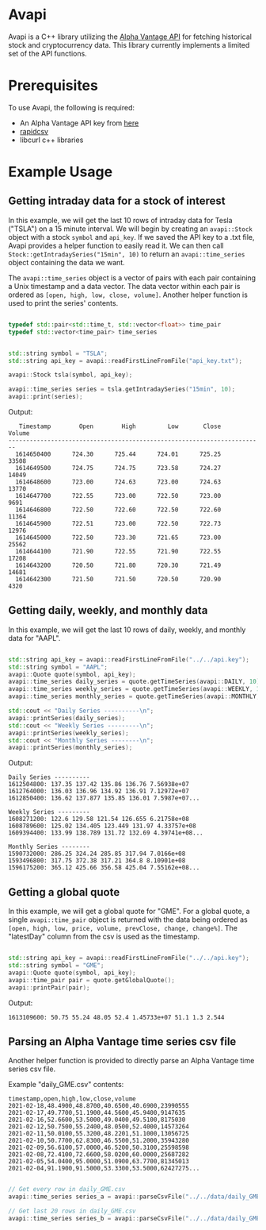 # Avapi
Avapi is a C++ library utilizing the [Alpha Vantage API](https://www.alphavantage.co/) for fetching historical stock and cryptocurrency data. This library currently implements a limited set of the API functions.

# Prerequisites
To use Avapi, the following is required:
* An Alpha Vantage API key from [here](https://www.alphavantage.co/support/#api-key)
* [rapidcsv](https://github.com/d99kris/rapidcsv)
* libcurl c++ libraries


# Example Usage
## Getting intraday data for a stock of interest
In this example, we will get the last 10 rows of intraday data for Tesla ("TSLA") on a 15 minute interval. We will begin by creating an ```avapi::Stock``` object with a stock ```symbol``` and ```api_key```. If we saved the API key to a .txt file, Avapi provides a helper function to easily read it.  We can then call ```Stock::getIntradaySeries("15min", 10)``` to return an ```avapi::time_series``` object containing the data we want.

The ```avapi::time_series``` object is a vector of pairs with each pair containing a Unix timestamp and a data vector. The data vector within each pair is ordered as ```[open, high, low, close, volume]```. Another helper function is used to print the series' contents.

```C++

typedef std::pair<std::time_t, std::vector<float>> time_pair
typedef std::vector<time_pair> time_series

```
```C++

std::string symbol = "TSLA";
std::string api_key = avapi::readFirstLineFromFile("api_key.txt");

avapi::Stock tsla(symbol, api_key);

avapi::time_series series = tsla.getIntradaySeries("15min", 10);
avapi::print(series);

```

Output:

```
   Timestamp        Open        High         Low       Close      Volume
------------------------------------------------------------------------
  1614650400      724.30      725.44      724.01      725.25       33508
  1614649500      724.75      724.75      723.58      724.27       14049
  1614648600      723.00      724.63      723.00      724.63       13770
  1614647700      722.55      723.00      722.50      723.00        9691
  1614646800      722.50      722.60      722.50      722.60       11364
  1614645900      722.51      723.00      722.50      722.73       12976
  1614645000      722.50      723.30      721.65      723.00       25562
  1614644100      721.90      722.55      721.90      722.55       17208
  1614643200      720.50      721.80      720.30      721.49       14681
  1614642300      721.50      721.50      720.50      720.90        4320
```

## Getting daily, weekly, and monthly data
In this example, we will get the last 10 rows of daily, weekly, and monthly data for "AAPL".

```C++

std::string api_key = avapi::readFirstLineFromFile("../../api.key");
std::string symbol = "AAPL";
avapi::Quote quote(symbol, api_key);
avapi::time_series daily_series = quote.getTimeSeries(avapi::DAILY, 10);
avapi::time_series weekly_series = quote.getTimeSeries(avapi::WEEKLY, 10);
avapi::time_series monthly_series = quote.getTimeSeries(avapi::MONTHLY, 10);

std::cout << "Daily Series ----------\n";
avapi::printSeries(daily_series);
std::cout << "Weekly Series ---------\n";
avapi::printSeries(weekly_series);
std::cout << "Monthly Series --------\n";
avapi::printSeries(monthly_series);

```

Output:

```
Daily Series ----------
1612504800: 137.35 137.42 135.86 136.76 7.56938e+07
1612764000: 136.03 136.96 134.92 136.91 7.12972e+07
1612850400: 136.62 137.877 135.85 136.01 7.5987e+07...

Weekly Series ---------
1608271200: 122.6 129.58 121.54 126.655 6.21758e+08
1608789600: 125.02 134.405 123.449 131.97 4.33757e+08
1609394400: 133.99 138.789 131.72 132.69 4.39741e+08...

Monthly Series --------
1590732000: 286.25 324.24 285.85 317.94 7.0166e+08
1593496800: 317.75 372.38 317.21 364.8 8.10901e+08
1596175200: 365.12 425.66 356.58 425.04 7.55162e+08...
```

## Getting a global quote
In this example, we will get a global quote for "GME". For a global quote, a single ```avapi::time_pair``` object is returned with the data being ordered as ```[open, high, low, price, volume, prevClose, change, change%]```. The "latestDay" column from the csv is used as the timestamp.

```C++

std::string api_key = avapi::readFirstLineFromFile("../../api.key");
std::string symbol = "GME";
avapi::Quote quote(symbol, api_key);
avapi::time_pair pair = quote.getGlobalQuote();
avapi::printPair(pair);

```

Output:

```
1613109600: 50.75 55.24 48.05 52.4 1.45733e+07 51.1 1.3 2.544
```


## Parsing an Alpha Vantage time series csv file

Another helper function is provided to directly parse an Alpha Vantage time series csv file. 

Example "daily_GME.csv" contents:

```
timestamp,open,high,low,close,volume
2021-02-18,48.4900,48.8700,40.6500,40.6900,23990555
2021-02-17,49.7700,51.1900,44.5600,45.9400,9147635
2021-02-16,52.6600,53.5000,49.0400,49.5100,8175030
2021-02-12,50.7500,55.2400,48.0500,52.4000,14573264
2021-02-11,50.0100,55.3200,48.2201,51.1000,13056725
2021-02-10,50.7700,62.8300,46.5500,51.2000,35943280
2021-02-09,56.6100,57.0000,46.5200,50.3100,25598598
2021-02-08,72.4100,72.6600,58.0200,60.0000,25687282
2021-02-05,54.0400,95.0000,51.0900,63.7700,81345013
2021-02-04,91.1900,91.5000,53.3300,53.5000,62427275...
```
```C++

// Get every row in daily_GME.csv
avapi::time_series series_a = avapi::parseCsvFile("../../data/daily_GME.csv");

// Get last 20 rows in daily_GME.csv
avapi::time_series series_b = avapi::parseCsvFile("../../data/daily_GME.csv", 20);
    
```
